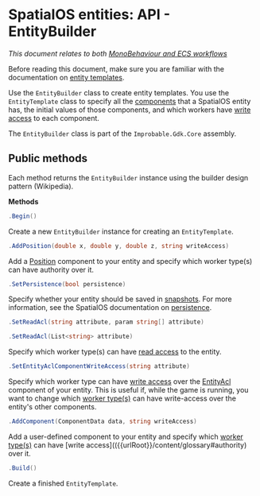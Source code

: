 [//]: # (Doc of docs reference 28)

# SpatialOS entities: API - EntityBuilder
_This document relates to both [MonoBehaviour and ECS workflows]({{urlRoot}}/content/intro-workflows-spatialos-entities)_

Before reading this document, make sure you are familiar with the documentation on [entity templates]({{urlRoot}}/content/entity-templates).

Use the `EntityBuilder` class to create entity templates. You use the `EntityTemplate` class to specify all the [components]({{urlRoot}}/content/glossary#spatialos-component) that a SpatialOS entity has, the initial values of those components, and which workers have [write access]({{urlRoot}}/content/glossary#authority) to each component.

The `EntityBuilder` class is part of the `Improbable.Gdk.Core` assembly.


## Public methods
Each method returns the `EntityBuilder` instance using the builder design pattern (Wikipedia).

**Methods**<br/>
```csharp
.Begin()
```
Create a new `EntityBuilder` instance for creating an `EntityTemplate`.

```csharp
.AddPosition(double x, double y, double z, string writeAccess)
```
Add a [Position]({{urlRoot}}/content/glossary#position) component to your entity and specify which worker type(s) can have authority over it.

```csharp
.SetPersistence(bool persistence)
```
Specify whether your entity should be saved in [snapshots]({{urlRoot}}/content/snapshots). For more information, see the SpatialOS documentation on [persistence]({{urlRoot}}/content/glossary#persistence).

```csharp
.SetReadAcl(string attribute, param string[] attribute)
```
```csharp
.SetReadAcl(List<string> attribute)
```
Specify which worker type(s) can have [read access]({{urlRoot}}/content/glossary#read-access) to the entity.

```csharp
.SetEntityAclComponentWriteAccess(string attribute)
```
Specify which worker type can have [write access]({{urlRoot}}/content/glossary#write-access) over the [EntityAcl]({{urlRoot}}/content/glossary#access-control-list-acl) component of your entity. This is useful if, while the game is running, you want to change which [worker type(s)]({{urlRoot}}/content/glossary#worker-types) can have write-access over the entity's other components.

```csharp
.AddComponent(ComponentData data, string writeAccess)
```
Add a user-defined component to your entity and specify which [worker type(s)]({{urlRoot}}/content/glossary#worker-types) can have [write access](({{urlRoot}}/content/glossary#authority) over it.

```csharp
.Build()
```
Create a finished `EntityTemplate`.
